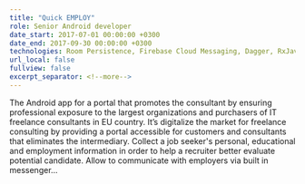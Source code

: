 ```yaml
---
title: "Quick EMPLOY"
role: Senior Android developer
date_start: 2017-07-01 00:00:00 +0300
date_end: 2017-09-30 00:00:00 +0300
technologies: Room Persistence, Firebase Cloud Messaging, Dagger, RxJava, Retrofit, Moxy MVP, Socket.io
url_local: false
fullview: false
excerpt_separator: <!--more-->
---
```

The Android app for a portal that promotes the consultant by ensuring professional exposure to the largest organizations and purchasers of IT freelance consultants in EU country. It’s digitalize the market for freelance consulting by providing a portal accessible for customers and consultants that eliminates the intermediary. Collect a job seeker's personal, educational and employment information in order to help a recruiter better evaluate potential candidate. Allow to communicate with employers via built in messenger...